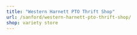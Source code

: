 ```yaml
---
title: "Western Harnett PTO Thrift Shop"
url: /sanford/western-harnett-pto-thrift-shop/
shop: variety store
---
```


